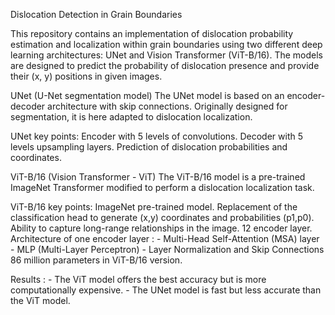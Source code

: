 Dislocation Detection in Grain Boundaries

This repository contains an implementation of dislocation probability estimation and localization within grain boundaries using two different deep learning architectures: UNet and Vision Transformer (ViT-B/16). The models are designed to predict the probability of dislocation presence and provide their (x, y) positions in given images.

UNet (U-Net segmentation model)
The UNet model is based on an encoder-decoder architecture with skip connections. Originally designed for segmentation, it is here adapted to dislocation localization.

UNet key points:
Encoder with 5 levels of convolutions.
Decoder with 5 levels upsampling layers.
Prediction of dislocation probabilities and coordinates.

ViT-B/16 (Vision Transformer - ViT)
The ViT-B/16 model is a pre-trained ImageNet Transformer modified to perform a dislocation localization task.

ViT-B/16 key points:
ImageNet pre-trained model.
Replacement of the classification head to generate (x,y) coordinates and probabilities (p1,p0).
Ability to capture long-range relationships in the image.
12 encoder layer. Architecture of one encoder layer : - Multi-Head Self-Attention (MSA) layer
                                                      - MLP (Multi-Layer Perceptron)
                                                      - Layer Normalization and Skip Connections
86 million parameters in ViT-B/16 version.


Results :
          - The ViT model offers the best accuracy but is more computationally expensive.
          - The UNet model is fast but less accurate than the ViT model.
